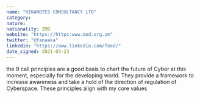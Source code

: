 ```yaml
---
name: "HIKANOTES CONSULTANCY LTD"
category: 
nature:
nationality: ZMB
website: "https://https:www.mod.org.zm"
twitter: "@fanaaka"
linkedin: "https://www.linkedin.com/feed/"
date_signed: 2021-03-23
---
```

the 9 call principles are a good basis to chart the future of Cyber at this moment, especially for the developing world. They provide a framework to increase awareness and take a hold of the direction of regulation of Cyberspace. These principles align with my core values
